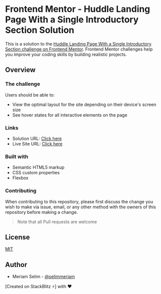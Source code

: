 # Frontend Mentor - Huddle Landing Page With a Single Introductory Section Solution
 
This is a solution to the [Huddle Landing Page With a Single Introductory Section challenge on Frontend Mentor](https://www.frontendmentor.io/challenges/huddle-landing-page-with-a-single-introductory-section-B_2Wvxgi0). Frontend Mentor challenges help you improve your coding skills by building realistic projects. 

## Overview

### The challenge

Users should be able to:

- View the optimal layout for the site depending on their device's screen size
- See hover states for all interactive elements on the page

### Links

- Solution URL: [Click here](https://www.frontendmentor.io/solutions/full-responsive-huddle-landing-page-using-css-flex-7SO0ihCZf)
- Live Site URL: [Click here](https://selimmeriam.github.io/huddle-landing-page-frontend-mentor/)


### Built with

- Semantic HTML5 markup
- CSS custom properties
- Flexbox

### Contributing

When contributing to this repository, please first discuss the change you wish to make via issue, email, or any other method with the owners of this repository before making a change.

>Note that all Pull requests are welcome

## License

[MIT](https://choosealicense.com/licenses/mit/)

## Author

- Meriam Selim - [@selimmeriam](https://www.frontendmentor.io/profile/selimmeriam)

[Created on StackBlitz ⚡️] with :heart:
